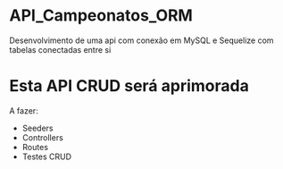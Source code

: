 # API_Campeonatos_ORM
Desenvolvimento de uma api com conexão em MySQL e Sequelize com tabelas conectadas entre si

# Esta API CRUD será aprimorada

A fazer:

- Seeders
- Controllers
- Routes
- Testes CRUD
